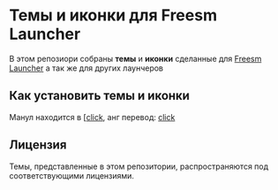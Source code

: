 <!--
SPDX-FileCopyrightText: 2024 SophrTemin

SPDX-License-Identifier: CC0-1.0
-->

# Темы и иконки для Freesm Launcher
В этом репозиори собраны **темы** и **иконки** сделанные для [Freesm Launcher](https://github.com/FreesmTeam/FreesmLauncher) а так же для других лаунчеров

## Как установить темы и иконки
Манул находится в [[click](https://github.com/FreesmTeam/Themes/blob/main/documentation.md), анг перевод: [click](https://github.com/FreesmTeam/Themes/blob/main/documentation_ru.md)

## Лицензия
Темы, представленные в этом репозитории, распространяются под соответствующими лицензиями.

